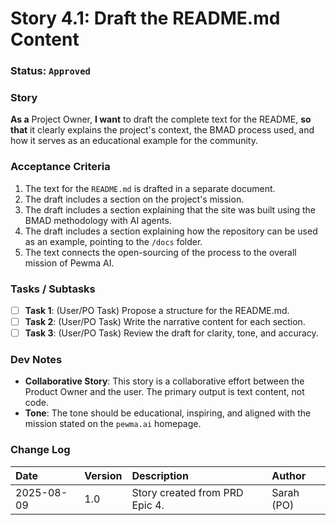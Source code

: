 # Story 4.1: Draft the README.md Content

### **Status**: `Approved`

### **Story**
**As a** Project Owner, **I want** to draft the complete text for the README, **so that** it clearly explains the project's context, the BMAD process used, and how it serves as an educational example for the community.

### **Acceptance Criteria**
1.  The text for the `README.md` is drafted in a separate document.
2.  The draft includes a section on the project's mission.
3.  The draft includes a section explaining that the site was built using the BMAD methodology with AI agents.
4.  The draft includes a section explaining how the repository can be used as an example, pointing to the `/docs` folder.
5.  The text connects the open-sourcing of the process to the overall mission of Pewma AI.

### **Tasks / Subtasks**
* [ ] **Task 1**: (User/PO Task) Propose a structure for the README.md.
* [ ] **Task 2**: (User/PO Task) Write the narrative content for each section.
* [ ] **Task 3**: (User/PO Task) Review the draft for clarity, tone, and accuracy.

### **Dev Notes**
* **Collaborative Story**: This story is a collaborative effort between the Product Owner and the user. The primary output is text content, not code.
* **Tone**: The tone should be educational, inspiring, and aligned with the mission stated on the `pewma.ai` homepage.

### **Change Log**
| Date | Version | Description | Author |
| :--- | :--- | :--- | :--- |
| 2025-08-09 | 1.0 | Story created from PRD Epic 4. | Sarah (PO) |
